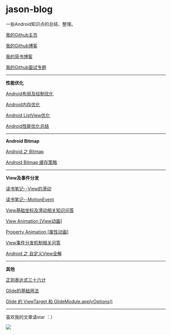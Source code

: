 # jason-blog
一些Android知识点的总结、整理。


[我的Github主页](https://github.com/jasonLYF)

[我的Github博客](https://github.com/jasonLYF/jason-blog)

[我的简书博客](http://www.jianshu.com/u/c1b4a5542220)

[我的Github面试专题](https://github.com/jasonLYF/ShareInterview)

------

**性能优化**

[Android布局及绘制优化](https://github.com/jasonLYF/jason-blog/blob/master/android%E4%BC%98%E5%8C%96%E7%AF%87%E4%B8%80%E5%B8%83%E5%B1%80%E5%8F%8A%E7%BB%98%E5%88%B6%E4%BC%98%E5%8C%96.md)

[Android内存优化](https://github.com/jasonLYF/jason-blog/blob/master/android%E4%BC%98%E5%8C%96%E7%AF%87%E4%BA%8C%E5%86%85%E5%AD%98%E4%BC%98%E5%8C%96.md)

[Android ListView优化](https://github.com/jasonLYF/jason-blog/blob/master/android%E4%BC%98%E5%8C%96%E7%AF%87%E4%B8%89ListView%E4%BC%98%E5%8C%96.md)

[Android性能优化总结](https://github.com/jasonLYF/jason-blog/blob/master/android%E4%BC%98%E5%8C%96%E7%AF%87%E5%9B%9B%E6%80%A7%E8%83%BD%E4%BC%98%E5%8C%96%E6%80%BB%E7%BB%93.md)

------

**Android Bitmap**

[Android 之 Bitmap](http://www.jianshu.com/p/98c88f9ceafa)

[Android Bitmap 缓存策略](http://www.jianshu.com/p/635fceca82d3)

------

**View及事件分发**

[读书笔记--View的滑动](http://www.jianshu.com/p/2b48551d5319)

[读书笔记--MotionEvent](http://www.jianshu.com/p/48c3323f334f)

[View基础坐标及滑动相关知识问答](https://github.com/jasonLYF/jason-blog/blob/master/View%E5%9F%BA%E7%A1%80%E5%9D%90%E6%A0%87%E5%8F%8A%E6%BB%91%E5%8A%A8%E7%9B%B8%E5%85%B3%E7%9F%A5%E8%AF%86%E9%97%AE%E7%AD%94.md)

[View Animation [View动画]](https://github.com/jasonLYF/jason-blog/blob/master/View%20Animation%20%5BView%E5%8A%A8%E7%94%BB%5D.md)

[Property Animation [属性动画]](https://github.com/jasonLYF/jason-blog/blob/master/Property%20Animation%20%5B%E5%B1%9E%E6%80%A7%E5%8A%A8%E7%94%BB%5D.md)

[View事件分发机制相关问答](https://github.com/jasonLYF/jason-blog/blob/master/View%E4%BA%8B%E4%BB%B6%E5%88%86%E5%8F%91%E6%9C%BA%E5%88%B6%E7%9B%B8%E5%85%B3%E9%97%AE%E7%AD%94.md)

[Android 之 自定义View全解](http://www.jianshu.com/p/7468e038825a)

------

**其他**

[正则表达式三十六计](http://www.jianshu.com/p/2fa59d1f81d2)

[Glide的基础用法](https://github.com/jasonLYF/jason-blog/blob/master/Glide%E7%9A%84%E5%9F%BA%E7%A1%80%E7%94%A8%E6%B3%95.md)

[Glide 的 ViewTarget 和 GlideModule.applyOptions()](https://github.com/jasonLYF/jason-blog/blob/master/Glide%20%E7%9A%84%20ViewTarget%20%E5%92%8C%20GlideModule.applyOptions().md)

------

喜欢我的文章请star ：）

![](http://upload-images.jianshu.io/upload_images/1479978-0ff1a43230b41689.jpg?imageMogr2/auto-orient/strip%7CimageView2/2/w/1240)
